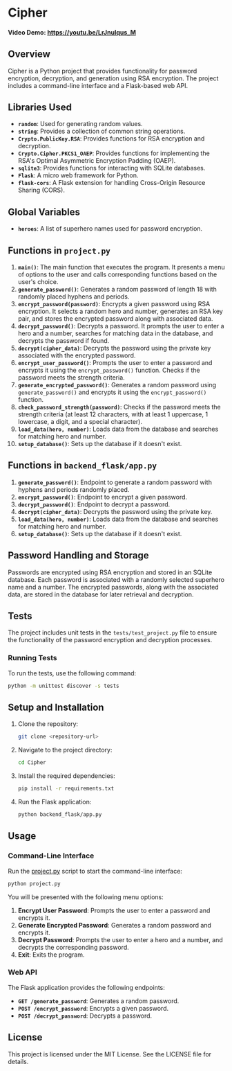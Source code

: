 # Cipher
#### Video Demo:  <https://youtu.be/LrJnulqus_M>

## Overview

Cipher is a Python project that provides functionality for password encryption, decryption, and generation using RSA encryption. The project includes a command-line interface and a Flask-based web API.

## Libraries Used

- **`random`**: Used for generating random values.
- **`string`**: Provides a collection of common string operations.
- **`Crypto.PublicKey.RSA`**: Provides functions for RSA encryption and decryption.
- **`Crypto.Cipher.PKCS1_OAEP`**: Provides functions for implementing the RSA's Optimal Asymmetric Encryption Padding (OAEP).
- **`sqlite3`**: Provides functions for interacting with SQLite databases.
- **`Flask`**: A micro web framework for Python.
- **`flask-cors`**: A Flask extension for handling Cross-Origin Resource Sharing (CORS).

## Global Variables

- **`heroes`**: A list of superhero names used for password encryption.

## Functions in `project.py`

1. **`main()`**: The main function that executes the program. It presents a menu of options to the user and calls corresponding functions based on the user's choice.
2. **`generate_password()`**: Generates a random password of length 18 with randomly placed hyphens and periods.
3. **`encrypt_password(password)`**: Encrypts a given password using RSA encryption. It selects a random hero and number, generates an RSA key pair, and stores the encrypted password along with associated data.
4. **`decrypt_password()`**: Decrypts a password. It prompts the user to enter a hero and a number, searches for matching data in the database, and decrypts the password if found.
5. **`decrypt(cipher_data)`**: Decrypts the password using the private key associated with the encrypted password.
6. **`encrypt_user_password()`**: Prompts the user to enter a password and encrypts it using the `encrypt_password()` function. Checks if the password meets the strength criteria.
7. **`generate_encrypted_password()`**: Generates a random password using `generate_password()` and encrypts it using the `encrypt_password()` function.
8. **`check_password_strength(password)`**: Checks if the password meets the strength criteria (at least 12 characters, with at least 1 uppercase, 1 lowercase, a digit, and a special character).
9. **`load_data(hero, number)`**: Loads data from the database and searches for matching hero and number.
10. **`setup_database()`**: Sets up the database if it doesn't exist.

## Functions in `backend_flask/app.py`

1. **`generate_password()`**: Endpoint to generate a random password with hyphens and periods randomly placed.
2. **`encrypt_password()`**: Endpoint to encrypt a given password.
3. **`decrypt_password()`**: Endpoint to decrypt a password.
4. **`decrypt(cipher_data)`**: Decrypts the password using the private key.
5. **`load_data(hero, number)`**: Loads data from the database and searches for matching hero and number.
6. **`setup_database()`**: Sets up the database if it doesn't exist.

## Password Handling and Storage

Passwords are encrypted using RSA encryption and stored in an SQLite database. Each password is associated with a randomly selected superhero name and a number. The encrypted passwords, along with the associated data, are stored in the database for later retrieval and decryption.

## Tests

The project includes unit tests in the `tests/test_project.py` file to ensure the functionality of the password encryption and decryption processes.

### Running Tests

To run the tests, use the following command:

```sh
python -m unittest discover -s tests
```
## Setup and Installation

1. Clone the repository:
    ```sh
    git clone <repository-url>
    ```
2. Navigate to the project directory:
    ```sh
    cd Cipher
    ```
3. Install the required dependencies:
    ```sh
    pip install -r requirements.txt
    ```
4. Run the Flask application:
    ```sh
    python backend_flask/app.py
    ```

## Usage

### Command-Line Interface

Run the [project.py](http://_vscodecontentref_/1) script to start the command-line interface:

```sh
python project.py
```

You will be presented with the following menu options:

1. **Encrypt User Password**: Prompts the user to enter a password and encrypts it.
2. **Generate Encrypted Password**: Generates a random password and encrypts it.
3. **Decrypt Password**: Prompts the user to enter a hero and a number, and decrypts the corresponding password.
4. **Exit**: Exits the program.

### Web API

The Flask application provides the following endpoints:

- **`GET /generate_password`**: Generates a random password.
- **`POST /encrypt_password`**: Encrypts a given password.
- **`POST /decrypt_password`**: Decrypts a password.

## License

This project is licensed under the MIT License. See the LICENSE file for details.
